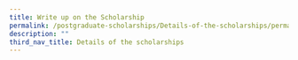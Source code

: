 ```yaml
---
title: Write up on the Scholarship
permalink: /postgraduate-scholarships/Details-of-the-scholarships/permalink
description: ""
third_nav_title: Details of the scholarships
---
```

